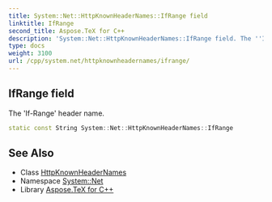```yaml
---
title: System::Net::HttpKnownHeaderNames::IfRange field
linktitle: IfRange
second_title: Aspose.TeX for C++
description: 'System::Net::HttpKnownHeaderNames::IfRange field. The ''If-Range'' header name in C++.'
type: docs
weight: 3100
url: /cpp/system.net/httpknownheadernames/ifrange/
---
```

## IfRange field


The 'If-Range' header name.

```cpp
static const String System::Net::HttpKnownHeaderNames::IfRange
```

## See Also

* Class [HttpKnownHeaderNames](../)
* Namespace [System::Net](../../)
* Library [Aspose.TeX for C++](../../../)
